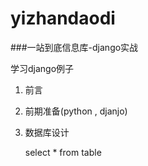 yizhandaodi
===========

###一站到底信息库-django实战

学习django例子

1. 前言
2. 前期准备(python , djanjo)
3. 数据库设计

    select * from table
